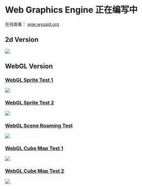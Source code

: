 # **Web Graphics Engine 正在编写中** #

在线查看： <a href="http://wge.wysaid.org/" target="_blank">wge.wysaid.org</a>

## 2d Version ##

<img src= "https://raw.githubusercontent.com/wysaid/wge/gh-pages/screenshots/2d_gui_test2.jpg">

## WebGL Version ##
### [WebGL Sprite Test 1](http://wge.wysaid.org/webgl/simple_demos/sprite2dtest1.html) ###
<img src= "https://raw.githubusercontent.com/wysaid/wge/gh-pages/screenshots/webgl_gui_test1.jpg">

### [WebGL Sprite Test 2](http://wge.wysaid.org/webgl/simple_demos/sprite2dtest2.html) ###
<img src= "https://raw.githubusercontent.com/wysaid/wge/gh-pages/screenshots/webgl_gui_test2.jpg">

### [WebGL Scene Roaming Test](http://wge.wysaid.org/webgl/simple_demos/sceneRoamingTest2.html) ###
<img src= "https://raw.githubusercontent.com/wysaid/wge/gh-pages/screenshots/webgl_gui_test4.jpg">

### [WebGL Cube Map Test 1](http://wge.wysaid.org/webgl/simple_demos/skyBox2.html) ###
<img src= "https://raw.githubusercontent.com/wysaid/wge/gh-pages/screenshots/cube_map_reflect.jpg">

### [WebGL Cube Map Test 2](http://wge.wysaid.org/webgl/simple_demos/skyBox5.html) ###
<img src= "https://raw.githubusercontent.com/wysaid/wge/gh-pages/screenshots/cube_map_refract.jpg">